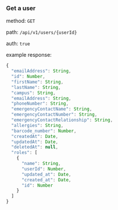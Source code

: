 ### Get a user

method: `GET`

  path: `/api/v1/users/{userId}`

auth: `true`

example response:

```js
{
  "emailAddress": String,
  "id": Number,
  "firstName": String,
  "lastName": String,
  "campus": String,
  "emailAddress": String,
  "phoneNumber": String,
  "emergencyContactName": String,
  "emergencyContactNumber": String,
  "emergencyContactRelationship": String,
  "allergies": String,
  "barcode_number": Number,
  "createdAt": Date,
  "updatedAt": Date,
  "deletedAt": null,
  "roles": [
    {
      "name": String,
      "userId": Number,
      "updated_at": Date,
      "created_at": Date,
      "id": Number
    }
  ]
}
```
